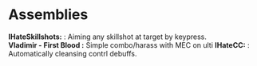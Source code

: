 Assemblies
============
<b>IHateSkillshots:</b> : Aiming any skillshot at target by keypress.
<br><b>Vladimir - First Blood :</b> Simple combo/harass with MEC on ulti
<b>IHateCC:</b> : Automatically cleansing contrl debuffs.